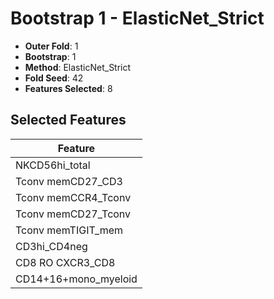 # Bootstrap 1 - ElasticNet_Strict

- **Outer Fold**: 1
- **Bootstrap**: 1
- **Method**: ElasticNet_Strict
- **Fold Seed**: 42
- **Features Selected**: 8

## Selected Features

| Feature |
|---------|
| NKCD56hi_total |
| Tconv memCD27_CD3 |
| Tconv memCCR4_Tconv |
| Tconv memCD27_Tconv |
| Tconv memTIGIT_mem |
| CD3hi_CD4neg |
| CD8 RO CXCR3_CD8 |
| CD14+16+mono_myeloid |
